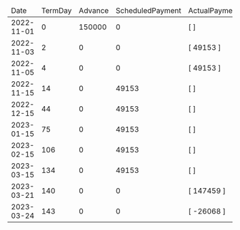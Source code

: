 <table><thead><tr><td>Date</td><td>TermDay</td><td>Advance</td><td>ScheduledPayment</td><td>ActualPayments</td><td>NetEffect</td><td>PaymentStatus</td><td>BalanceStatus</td><td>CumulativeInterest</td><td>NewInterest</td><td>NewPenaltyCharges</td><td>PrincipalPortion</td><td>ProductFeesPortion</td><td>InterestPortion</td><td>PenaltyChargesPortion</td><td>ProductFeesRefund</td><td>PrincipalBalance</td><td>ProductFeesBalance</td><td>InterestBalance</td><td>PenaltyChargesBalance</td></tr></thead><tbody><tr><td>2022-11-01</td><td>0</td><td>150000</td><td>0</td><td>[  ]</td><td>0</td><td>ValueNone</td><td>OpenBalance</td><td>0</td><td>0</td><td>0</td><td>0</td><td>0</td><td>0</td><td>0</td><td>0</td><td>150000</td><td>0</td><td>0</td><td>0</td></tr><tr><td>2022-11-03</td><td>2</td><td>0</td><td>0</td><td>[ 49153 ]</td><td>49153</td><td>ExtraPayment</td><td>OpenBalance</td><td>2400</td><td>2400</td><td>0</td><td>46753</td><td>0</td><td>2400</td><td>0</td><td>0</td><td>103247</td><td>0</td><td>0</td><td>0</td></tr><tr><td>2022-11-05</td><td>4</td><td>0</td><td>0</td><td>[ 49153 ]</td><td>49153</td><td>ExtraPayment</td><td>OpenBalance</td><td>4051</td><td>1651</td><td>0</td><td>47502</td><td>0</td><td>1651</td><td>0</td><td>0</td><td>55745</td><td>0</td><td>0</td><td>0</td></tr><tr><td>2022-11-15</td><td>14</td><td>0</td><td>49153</td><td>[  ]</td><td>0</td><td>MissedPayment</td><td>OpenBalance</td><td>8510</td><td>4459</td><td>1000</td><td>0</td><td>0</td><td>0</td><td>0</td><td>0</td><td>55745</td><td>0</td><td>4459</td><td>1000</td></tr><tr><td>2022-12-15</td><td>44</td><td>0</td><td>49153</td><td>[  ]</td><td>0</td><td>MissedPayment</td><td>OpenBalance</td><td>21888</td><td>13378</td><td>1000</td><td>0</td><td>0</td><td>0</td><td>0</td><td>0</td><td>55745</td><td>0</td><td>17837</td><td>2000</td></tr><tr><td>2023-01-15</td><td>75</td><td>0</td><td>49153</td><td>[  ]</td><td>0</td><td>MissedPayment</td><td>OpenBalance</td><td>35712</td><td>13824</td><td>1000</td><td>0</td><td>0</td><td>0</td><td>0</td><td>0</td><td>55745</td><td>0</td><td>31661</td><td>3000</td></tr><tr><td>2023-02-15</td><td>106</td><td>0</td><td>49153</td><td>[  ]</td><td>0</td><td>MissedPayment</td><td>OpenBalance</td><td>49536</td><td>13824</td><td>1000</td><td>0</td><td>0</td><td>0</td><td>0</td><td>0</td><td>55745</td><td>0</td><td>45485</td><td>4000</td></tr><tr><td>2023-03-15</td><td>134</td><td>0</td><td>49153</td><td>[  ]</td><td>0</td><td>MissedPayment</td><td>OpenBalance</td><td>62022</td><td>12486</td><td>1000</td><td>0</td><td>0</td><td>0</td><td>0</td><td>0</td><td>55745</td><td>0</td><td>57971</td><td>5000</td></tr><tr><td>2023-03-21</td><td>140</td><td>0</td><td>0</td><td>[ 147459 ]</td><td>147459</td><td>Overpayment</td><td>RefundDue</td><td>64697</td><td>2675</td><td>0</td><td>81813</td><td>0</td><td>60646</td><td>5000</td><td>0</td><td>-26068</td><td>0</td><td>0</td><td>0</td></tr><tr><td>2023-03-24</td><td>143</td><td>0</td><td>0</td><td>[ -26068 ]</td><td>-26068</td><td>Refunded</td><td>Settled</td><td>64697</td><td>0</td><td>0</td><td>-26068</td><td>0</td><td>0</td><td>0</td><td>0</td><td>0</td><td>0</td><td>0</td><td>0</td></tr></tbody></table>